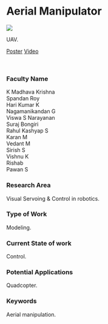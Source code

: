 # Aerial Manipulator

![](https://i.imgur.com/RWlHqM6.png)

UAV.

[Poster](05.%20Aerial%20Manipulator.pdf)
[Video](https://youtu.be/aRxWHI2iKtI)

<br>


### Faculty Name

K Madhava Krishna<br>
Spandan Roy<br>
Hari Kumar K<br>
Nagamanikandan G<br>
Viswa S Narayanan<br>
Suraj Bongiri<br>
Rahul Kashyap S<br>
Karan M<br>
Vedant M<br>
Sirish S<br>
Vishnu K<br>
Rishab<br>
Pawan S


### Research Area

Visual Servoing & Control in robotics.


### Type of Work

Modeling.


### Current State of work

Control.


### Potential Applications

Quadcopter.


### Keywords

Aerial manipulation.
